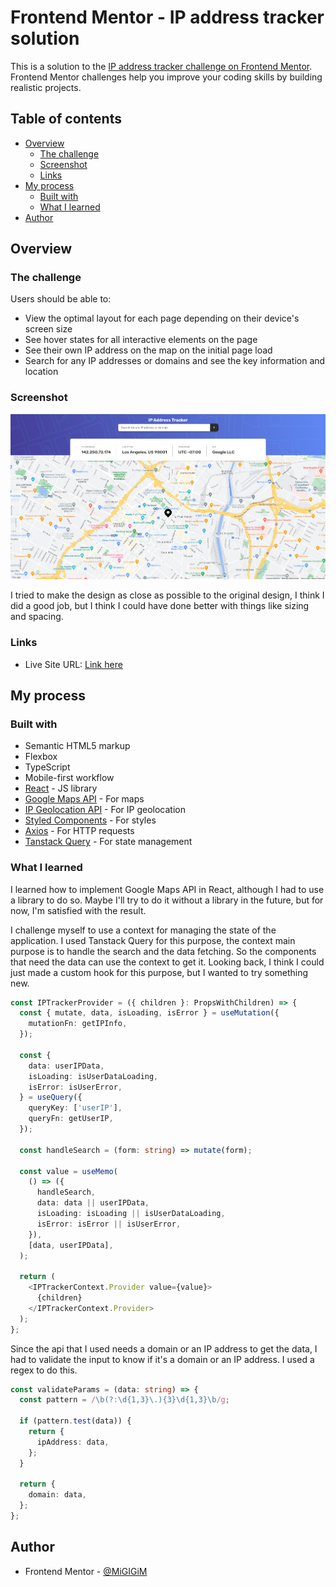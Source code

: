 # Frontend Mentor - IP address tracker solution

This is a solution to the [IP address tracker challenge on Frontend Mentor](https://www.frontendmentor.io/challenges/ip-address-tracker-I8-0yYAH0). Frontend Mentor challenges help you improve your coding skills by building realistic projects.

## Table of contents

- [Overview](#overview)
  - [The challenge](#the-challenge)
  - [Screenshot](#screenshot)
  - [Links](#links)
- [My process](#my-process)
  - [Built with](#built-with)
  - [What I learned](#what-i-learned)
- [Author](#author)

## Overview

### The challenge

Users should be able to:

- View the optimal layout for each page depending on their device's screen size
- See hover states for all interactive elements on the page
- See their own IP address on the map on the initial page load
- Search for any IP addresses or domains and see the key information and location

### Screenshot

![](./screenshots/desktop.png)

I tried to make the design as close as possible to the original design, I think I did a good job, but I think I could have done better with things like sizing and spacing.

### Links

- Live Site URL: [Link here](https://ip-address-tracker-psi-ochre.vercel.app/)

## My process

### Built with

- Semantic HTML5 markup
- Flexbox
- TypeScript
- Mobile-first workflow
- [React](https://reactjs.org/) - JS library
- [Google Maps API](https://developers.google.com/maps/documentation/javascript/overview) - For maps
- [IP Geolocation API](https://geo.ipify.org/) - For IP geolocation
- [Styled Components](https://styled-components.com/) - For styles
- [Axios](https://axios-http.com/) - For HTTP requests
- [Tanstack Query](https://tanstack.com/query/v4/docs/react/overview) - For state management

### What I learned

I learned how to implement Google Maps API in React, although I had to use a library to do so. Maybe I'll try to do it without a library in the future, but for now, I'm satisfied with the result.

I challenge myself to use a context for managing the state of the application. I used Tanstack Query for this purpose, the context main purpose is to handle the search and the data fetching. So the components that need the data can use the context to get it. Looking back, I think I could just made a custom hook for this purpose, but I wanted to try something new.

```ts
const IPTrackerProvider = ({ children }: PropsWithChildren) => {
  const { mutate, data, isLoading, isError } = useMutation({
    mutationFn: getIPInfo,
  });

  const {
    data: userIPData,
    isLoading: isUserDataLoading,
    isError: isUserError,
  } = useQuery({
    queryKey: ['userIP'],
    queryFn: getUserIP,
  });

  const handleSearch = (form: string) => mutate(form);

  const value = useMemo(
    () => ({
      handleSearch,
      data: data || userIPData,
      isLoading: isLoading || isUserDataLoading,
      isError: isError || isUserError,
    }),
    [data, userIPData],
  );

  return (
    <IPTrackerContext.Provider value={value}>
      {children}
    </IPTrackerContext.Provider>
  );
};
```

Since the api that I used needs a domain or an IP address to get the data, I had to validate the input to know if it's a domain or an IP address. I used a regex to do this.

```ts
const validateParams = (data: string) => {
  const pattern = /\b(?:\d{1,3}\.){3}\d{1,3}\b/g;

  if (pattern.test(data)) {
    return {
      ipAddress: data,
    };
  }

  return {
    domain: data,
  };
};
```

## Author

- Frontend Mentor - [@MiGIGiM](https://www.frontendmentor.io/profile/MiGIGiM)

